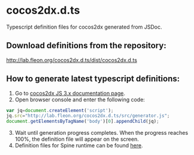 # cocos2dx.d.ts
Typescript definition files for cocos2dx generated from JSDoc.

## Download definitions from the repository:

http://lab.fleon.org/cocos2dx.d.ts/dist/cocos2dx.d.ts

## How to generate latest typescript definitions:

1. Go to [cocos2dx JS 3.x documentation page](http://www.cocos2d-x.org/docs/api-ref/js/v3x/).
2. Open browser console and enter the following code:

```js
var jq=document.createElement('script');
jq.src="http://lab.fleon.org/cocos2dx.d.ts/src/generator.js";
document.getElementsByTagName('body')[0].appendChild(jq);
```

3. Wait until generation progress completes. When the progress reaches 100%, the definition file will appear on the screen.
4. Definition files for Spine runtime can be found [here](https://github.com/EsotericSoftware/spine-runtimes/blob/3.6/spine-ts/build/spine-core.d.ts).

